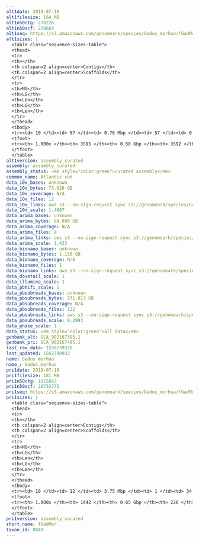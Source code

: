 ```yaml
---
alt1date: 2019-07-10
alt1filesize: 164 MB
alt1n50ctg: 278226
alt1n50scf: 278683
alt1seq: https://s3.amazonaws.com/genomeark/species/Gadus_morhua/fGadMor1/assembly_curated/fGadMor1.alt.cur.20190710.fasta.gz
alt1sizes: |
  <table class="sequence-sizes-table">
  <thead>
  <tr>
  <th></th>
  <th colspan=2 align=center>Contigs</th>
  <th colspan=2 align=center>Scaffolds</th>
  </tr>
  <tr>
  <th>NG</th>
  <th>LG</th>
  <th>Len</th>
  <th>LG</th>
  <th>Len</th>
  </tr>
  </thead>
  <tbody>
  <tr><td> 10 </td><td> 57 </td><td> 0.76 Mbp </td><td> 57 </td><td> 0.76 Mbp </td></tr>  <tr><td> 20 </td><td> 152 </td><td> 0.54 Mbp </td><td> 152 </td><td> 0.54 Mbp </td></tr>  <tr><td> 30 </td><td> 275 </td><td> 0.42 Mbp </td><td> 275 </td><td> 0.42 Mbp </td></tr>  <tr><td> 40 </td><td> 430 </td><td> 0.34 Mbp </td><td> 430 </td><td> 0.34 Mbp </td></tr>  <tr style="background-color:#cccccc;"><td> 50 </td><td> 621 </td><td> 0.28 Mbp </td><td> 620 </td><td> 0.28 Mbp </td></tr>  <tr><td> 60 </td><td> 853 </td><td> 0.23 Mbp </td><td> 853 </td><td> 0.23 Mbp </td></tr>  <tr><td> 70 </td><td> 1142 </td><td> 0.18 Mbp </td><td> 1142 </td><td> 0.18 Mbp </td></tr>  <tr><td> 80 </td><td> 1515 </td><td> 0.13 Mbp </td><td> 1514 </td><td> 0.13 Mbp </td></tr>  <tr><td> 90 </td><td> 2063 </td><td> 82.64 Kbp </td><td> 2061 </td><td> 82.74 Kbp </td></tr>  <tr><td> 100 </td><td> 3594 </td><td> 252  bp </td><td> 3591 </td><td> 252  bp </td></tr>  </tbody>
  <tfoot>
  <tr><th> 1.000x </th><th> 3595 </th><th> 0.58 Gbp </th><th> 3592 </th><th> 0.58 Gbp </th></tr>
  </tfoot>
  </table>
alt1version: assembly_curated
assembly: assembly_curated
assembly_status: <em style="color:green">curated assembly</em>
common_name: Atlantic cod
data_10x_bases: unknown
data_10x_bytes: 73.626 GB
data_10x_coverage: N/A
data_10x_files: 12
data_10x_links: aws s3 --no-sign-request sync s3://genomeark/species/Gadus_morhua/fGadMor1/genomic_data/10x/ .<br>
data_10x_scale: 1.4067
data_arima_bases: unknown
data_arima_bytes: 69.890 GB
data_arima_coverage: N/A
data_arima_files: 8
data_arima_links: aws s3 --no-sign-request sync s3://genomeark/species/Gadus_morhua/fGadMor1/genomic_data/arima/ .<br>
data_arima_scale: 1.433
data_bionano_bases: unknown
data_bionano_bytes: 1.116 GB
data_bionano_coverage: N/A
data_bionano_files: 1
data_bionano_links: aws s3 --no-sign-request sync s3://genomeark/species/Gadus_morhua/fGadMor1/genomic_data/bionano/ .<br>
data_dovetail_scale: 1
data_illumina_scale: 1
data_pbhifi_scale: 1
data_pbsubreads_bases: unknown
data_pbsubreads_bytes: 271.813 GB
data_pbsubreads_coverage: N/A
data_pbsubreads_files: 122
data_pbsubreads_links: aws s3 --no-sign-request sync s3://genomeark/species/Gadus_morhua/fGadMor1/genomic_data/pacbio/ . --exclude "*ccs*bam*"<br>
data_pbsubreads_scale: 0.2993
data_phase_scale: 1
data_status: <em style="color:green">all data</em>
genbank_alt: GCA_902167395.1
genbank_pri: GCA_902167405.1
last_raw_data: 1556739326
last_updated: 1562780932
name: Gadus morhua
name_: Gadus_morhua
pri1date: 2019-07-10
pri1filesize: 181 MB
pri1n50ctg: 1015663
pri1n50scf: 28732775
pri1seq: https://s3.amazonaws.com/genomeark/species/Gadus_morhua/fGadMor1/assembly_curated/fGadMor1.pri.cur.20190710.fasta.gz
pri1sizes: |
  <table class="sequence-sizes-table">
  <thead>
  <tr>
  <th></th>
  <th colspan=2 align=center>Contigs</th>
  <th colspan=2 align=center>Scaffolds</th>
  </tr>
  <tr>
  <th>NG</th>
  <th>LG</th>
  <th>Len</th>
  <th>LG</th>
  <th>Len</th>
  </tr>
  </thead>
  <tbody>
  <tr><td> 10 </td><td> 12 </td><td> 3.75 Mbp </td><td> 1 </td><td> 34.79 Mbp </td></tr>  <tr><td> 20 </td><td> 35 </td><td> 2.28 Mbp </td><td> 3 </td><td> 30.95 Mbp </td></tr>  <tr><td> 30 </td><td> 67 </td><td> 1.71 Mbp </td><td> 5 </td><td> 30.88 Mbp </td></tr>  <tr><td> 40 </td><td> 111 </td><td> 1.27 Mbp </td><td> 8 </td><td> 29.59 Mbp </td></tr>  <tr style="background-color:#cccccc;"><td> 50 </td><td> 168 </td><td style="background-color:#88ff88;"> 1.02 Mbp </td><td> 10 </td><td style="background-color:#88ff88;"> 28.73 Mbp </td></tr>  <tr><td> 60 </td><td> 240 </td><td> 0.77 Mbp </td><td> 12 </td><td> 27.76 Mbp </td></tr>  <tr><td> 70 </td><td> 336 </td><td> 0.58 Mbp </td><td> 15 </td><td> 25.30 Mbp </td></tr>  <tr><td> 80 </td><td> 471 </td><td> 0.38 Mbp </td><td> 17 </td><td> 24.90 Mbp </td></tr>  <tr><td> 90 </td><td> 691 </td><td> 0.22 Mbp </td><td> 20 </td><td> 22.36 Mbp </td></tr>  <tr><td> 100 </td><td> 1441 </td><td> 1  bp </td><td> 225 </td><td> 3.51 Kbp </td></tr>  </tbody>
  <tfoot>
  <tr><th> 1.000x </th><th> 1442 </th><th> 0.65 Gbp </th><th> 226 </th><th> 0.67 Gbp </th></tr>
  </tfoot>
  </table>
pri1version: assembly_curated
short_name: fGadMor
taxon_id: 8049
---
```

